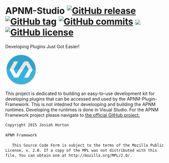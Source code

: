 # APNM-Studio [![GitHub release](https://img.shields.io/github/release/qubyte/rubidium.svg?maxAge=2592000?style=flat-square)](https://github.com/nutellarlz/APNM-Studio) [![GitHub tag](https://img.shields.io/github/tag/strongloop/express.svg?maxAge=2592000?style=flat-square)](https://github.com/nutellarlz/APNM-Studio) [![GitHub commits](https://img.shields.io/github/commits-since/SubtitleEdit/subtitleedit/3.4.7.svg?maxAge=2592000?style=flat-square)](https://github.com/nutellarlz/APNM-Studio) [![](https://img.shields.io/github/issues-raw/badges/shields.svg?style=flat-square)](https://github.com/nutellarlz/APNM-Studio) [![GitHub license](https://img.shields.io/badge/license-MPLv2-orange.svg?style=flat-square)](https://github.com/nutellarlz/APNM-Studio)
Developing Plugins Just Got Easier!

<img src="https://github.com/JTechMe/APNM-Studio/blob/master/APNMStudio/APNM%20Studio/web_hi_res_512.png" height="100"/>

This project is dedicated to building an easy-to-use development kit for developing plugins that can be accessed and used by the APNM-Plugin-Framework. This is not intedned for develooping and building the APNM runtimes. Developing the runtimes is done in Visual Studio. For the APNM Framework project please navigate to [the official GitHub project.](https://github.com/JTechMe/APNM-Framework)

```
Copyright 2015 Josiah Horton

APNM Framework

   This Source Code Form is subject to the terms of the Mozilla Public License, v. 2.0. If a copy of the MPL was not distributed with this file, You can obtain one at http://mozilla.org/MPL/2.0/.
```
